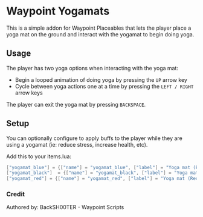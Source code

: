 # Waypoint Yogamats

This is a simple addon for Waypoint Placeables that lets the player place a yoga mat on the ground and interact with the yogamat to begin doing yoga.

## Usage
The player has two yoga options when interacting with the yoga mat:
- Begin a looped animation of doing yoga by pressing the `UP` arrow key
- Cycle between yoga actions one at a time by pressing the `LEFT / RIGHT` arrow keys

The player can exit the yoga mat by pressing `BACKSPACE`.

## Setup

You can optionally configure to apply buffs to the player while they are using a yogamat (ie: reduce stress, increase health, etc).

Add this to your items.lua:
```lua
["yogamat_blue"] = {["name"] = "yogamat_blue", ["label"] = "Yoga mat (Blue)", ["weight"] = 500, ["type"] = "item", ["image"] = "yogamat_blue.png", ["unique"] = false, ["useable"] = true, ["shouldClose"] = true,["combinable"] = nil,   ["description"] = "Yoga is a great way to reduce stress"},
["yogamat_black"]  = {["name"] = "yogamat_black", ["label"] = "Yoga mat (Black)", ["weight"] = 500, ["type"] = "item", ["image"] = "yogamat_black.png", ["unique"] = false, ["useable"] = true, ["shouldClose"] = true,["combinable"] = nil,   ["description"] = "Yoga is a great way to reduce stress"},
["yogamat_red"] = {["name"] = "yogamat_red", ["label"] = "Yoga mat (Red)", ["weight"] = 500, ["type"] = "item", ["image"] = "yogamat_red.png", ["unique"] = false, ["useable"] = true, ["shouldClose"] = true,["combinable"] = nil,   ["description"] = "Yoga is a great way to reduce stress"},
```

### Credit
Authored by: BackSH00TER - Waypoint Scripts
